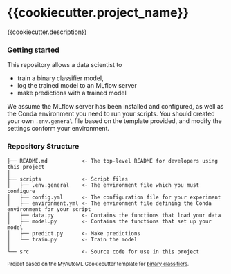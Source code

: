 # {{cookiecutter.project_name}}

{{cookiecutter.description}}


### Getting started

This repository allows a data scientist to
- train a binary classifier model,
- log the trained model to an MLflow server
- make predictions with a trained model

We assume the MLflow server has been installed and configured,
as well as the Conda environment you need to run your scripts.
You should created your own `.env.general` file based on the template provided,
and modify the settings conform your environment.


### Repository Structure

    ├── README.md           <- The top-level README for developers using this project
    │
    ├── scripts             <- Script files
    │   ├── .env.general    <- The environment file which you must configure
    │   ├── config.yml      <- The configuration file for your experiment
    │   ├── environment.yml <- The environment file defining the Conda environment for your script
    │   ├── data.py         <- Contains the functions that load your data
    │   ├── model.py        <- Contains the functions that set up your model
    │   ├── predict.py      <- Make predictions
    │   └── train.py        <- Train the model
    │
    └── src                 <- Source code for use in this project

<p><small>Project based on the MyAutoML Cookiecutter template for
<a target="_blank" href="https://github.com/myautoml/myautoml/tree/master/cookiecutter/binary_classifier">
binary classifiers</a>.</small></p>
